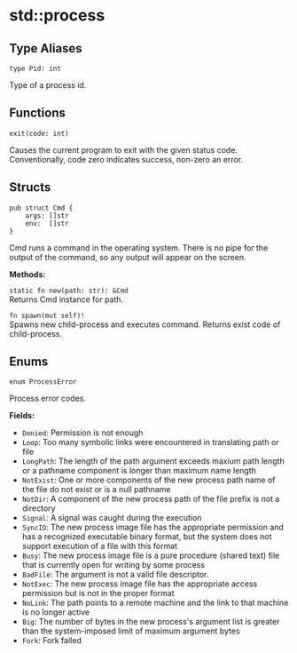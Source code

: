 # std::process

## Type Aliases

```jule
type Pid: int
```
Type of a process id.

## Functions

```jule
exit(code: int)
```
Causes the current program to exit with the given status code.\
Conventionally, code zero indicates success, non-zero an error.

## Structs

```jule
pub struct Cmd {
    args: []str
    env:  []str
}
```
Cmd runs a command in the operating system. There is no pipe for the output of the command, so any output will appear on the screen.

**Methods:**

`static fn new(path: str): &Cmd`\
Returns Cmd instance for path.

`fn spawn(mut self)!`\
Spawns new child-process and executes command.
Returns exist code of child-process.

## Enums

```jule
enum ProcessError
```
Process error codes.

**Fields:**

- `Denied`: Permission is not enough
- `Loop`: Too many symbolic links were encountered in translating path or file
- `LongPath`: The length of the path argument exceeds maxium path length or a pathname component is longer than maximum name length
- `NotExist`: One or more components of the new process path name of the file do not exist or is a null pathname
- `NotDir`: A component of the new process path of the file prefix is not a directory
- `Signal`: A signal was caught during the execution
- `SyncIO`: The new process image file has the appropriate permission and has a recognized executable binary format, but the system does not support execution of a file with this format
- `Busy`: The new process image file is a pure procedure (shared text) file that is currently open for writing by some process
- `BadFile`: The argument is not a valid file descriptor.
- `NotExec`: The new process image file has the appropriate access permission but is not in the proper format
- `NoLink`: The path points to a remote machine and the link to that machine is no longer active
- `Big`: The number of bytes in the new process's argument list is greater than the system-imposed limit of maximum argument bytes
- `Fork`: Fork failed
